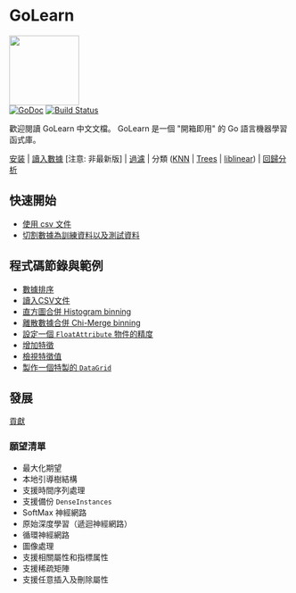 GoLearn
=======

<img src="http://talks.golang.org/2013/advconc/gopherhat.jpg" width=125><br>
[![GoDoc](https://godoc.org/github.com/amclay/golearn?status.png)](https://godoc.org/github.com/amclay/golearn)
[![Build Status](https://travis-ci.org/amclay/golearn.png?branch=master)](https://travis-ci.org/amclay/golearn)<br>

歡迎閱讀 GoLearn 中文文檔。 GoLearn 是一個 "開箱即用" 的 Go 語言機器學習函式庫。

[安装](Installation.md) |
[讀入數據](Instances.md) [注意: 非最新版] | 
[過濾](Filtering.md) | 
分類 ([KNN](Classification/KNN.md) | [Trees](Classification/Trees.md) | [liblinear](Classification/liblinear.md)) | [回歸分析](Classification/Regression.md) 

## 快速開始
* [使用 csv 文件](CSVFiles.md)
* [切割數據為訓練資料以及測試資料](TrainTestSplit.md)

## 程式碼節錄與範例
* [數據排序](Instances.md)
* [讀入CSV文件](CSVFiles.md)
* [直方圖合併 Histogram binning](Filtering.md)
* [離散數據合併 Chi-Merge binning](Filtering.md)
* [設定一個 `FloatAttribute` 物件的精度](FloatAttributePrecision.md)
* [增加特徵](AddingAttributes.md)
* [檢視特徵值](AttributeSpecifications.md)
* [製作一個特製的 `DataGrid`](CustomDataGrids.md)

## 發展
[貢獻](Contributing.md)

### 願望清單

* 最大化期望
* 本地引導樹結構
* 支援時間序列處理
* 支援備份 `DenseInstances` 
* SoftMax 神經網路
* 原始深度學習（遞迴神經網路）
* 循環神經網路
* 圖像處理
* 支援相關屬性和指標属性
* 支援稀疏矩陣
* 支援任意插入及刪除屬性
